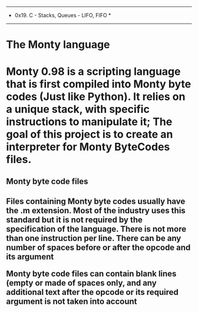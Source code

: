 ******************************************
*  0x19. C - Stacks, Queues - LIFO, FIFO *

******************************************
<h1>The Monty language<h1>

<p>Monty 0.98 is a scripting language that is first compiled into Monty byte codes (Just like Python). It relies on a unique stack, with specific instructions to manipulate it; The goal of this project is to create an interpreter for Monty ByteCodes files.<p>

<h2>Monty byte code files<h2>

<p>Files containing Monty byte codes usually have the .m extension. Most of the industry uses this standard but it is not required by the specification of the language. There is not more than one instruction per line. There can be any number of spaces before or after the opcode and its argument<p>

<p>Monty byte code files can contain blank lines (empty or made of spaces only, and any additional text after the opcode or its required argument is not taken into account<p>